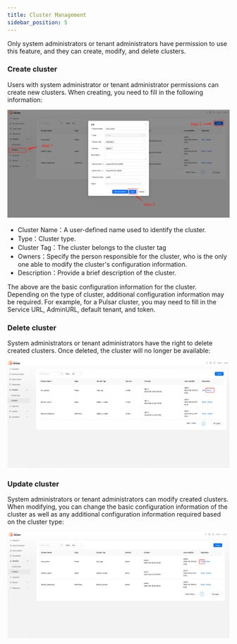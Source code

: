 ```yaml
---
title: Cluster Management
sidebar_position: 5
---
```


Only system administrators or tenant administrators have permission to use this feature, and they can create, modify, and delete clusters.


### Create cluster

Users with system administrator or tenant administrator permissions can create new clusters. When creating, you need to fill in the following information:

![](img/create_cluster.png)

- Cluster Name：A user-defined name used to identify the cluster.
- Type：Cluster type.
- Cluster Tag：The cluster belongs to the cluster tag
- Owners：Specify the person responsible for the cluster, who is the only one able to modify the cluster's configuration information.
- Description：Provide a brief description of the cluster.

The above are the basic configuration information for the cluster. Depending on the type of cluster, additional configuration information may be required. For example, for a Pulsar cluster, you may need to fill in the Service URL, AdminURL, default tenant, and token.

### Delete cluster

System administrators or tenant administrators have the right to delete created clusters. Once deleted, the cluster will no longer be available:

![](img/delete_cluster.png)

### Update cluster

System administrators or tenant administrators can modify created clusters. When modifying, you can change the basic configuration information of the cluster as well as any additional configuration information required based on the cluster type:

![](img/update_cluster.png)
